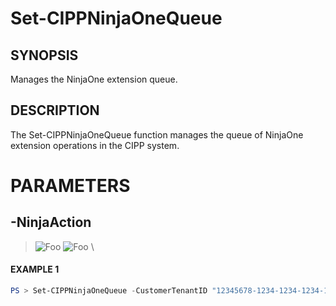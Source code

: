 # Set-CIPPNinjaOneQueue
## SYNOPSIS
Manages the NinjaOne extension queue.
## DESCRIPTION
The Set-CIPPNinjaOneQueue function manages the queue of NinjaOne extension operations in the CIPP system.
# PARAMETERS

## **-NinjaAction**
> ![Foo](https://img.shields.io/badge/Type-String-Blue?) ![Foo](https://img.shields.io/badge/Mandatory-TRUE-Red?) \


 #### EXAMPLE 1
```powershell
PS > Set-CIPPNinjaOneQueue -CustomerTenantID "12345678-1234-1234-1234-1234567890AB" -Operation "Sync"
```

